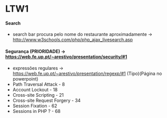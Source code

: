 # LTW1

#### Search
- search bar procura pelo nome do restaurante aproximadamente -> http://www.w3schools.com/php/php_ajax_livesearch.asp

#### Segurança (PRIORIDADE) -> https://web.fe.up.pt/~arestivo/presentation/security/#1
- expressões regulares -> https://web.fe.up.pt/~arestivo/presentation/regexp/#1
(Tipo)(Página no powerpoint)
- Path Traversal Attack - 8
- Account Lockout - 18
- Cross-site Scripting - 21
- Cross-site Request Forgery - 34
- Session Fixation - 62
- Sessions in PHP ? - 68
